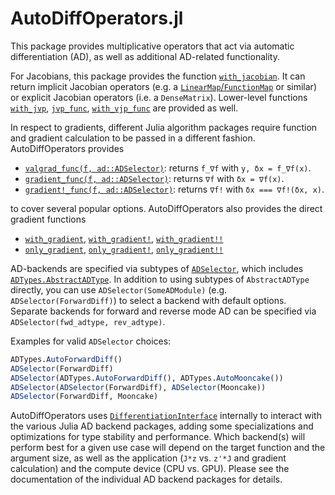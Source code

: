 # AutoDiffOperators.jl

This package provides multiplicative operators that act via automatic differentiation (AD), as well as additional AD-related functionality.

For Jacobians, this package provides the function [`with_jacobian`](@ref). It can return implicit Jacobian operators (e.g. a [`LinearMap`/`FunctionMap`](https://github.com/JuliaLinearAlgebra/LinearMaps.jl) or similar) or explicit Jacobian operators (i.e. a `DenseMatrix`). Lower-level functions [`with_jvp`](@ref), [`jvp_func`](@ref), [`with_vjp_func`](@ref) are provided as well.

In respect to gradients, different Julia algorithm packages require function and gradient calculation to be passed in a different fashion. AutoDiffOperators provides

* [`valgrad_func(f, ad::ADSelector)`](@ref): returns `f_∇f` with `y, δx = f_∇f(x)`.
* [`gradient_func(f, ad::ADSelector)`](@ref): returns `∇f` with `δx = ∇f(x)`.
* [`gradient!_func(f, ad::ADSelector)`](@ref): returns `∇f!` with `δx === ∇f!(δx, x)`.

to cover several popular options. AutoDiffOperators also provides the direct gradient functions

* [`with_gradient`](@ref), [`with_gradient!`](@ref), [`with_gradient!!`](@ref)
* [`only_gradient`](@ref), [`only_gradient!`](@ref), [`only_gradient!!`](@ref)

AD-backends are specified via subtypes of [`ADSelector`](@ref), which includes [`ADTypes.AbstractADType`](https://github.com/SciML/ADTypes.jl). In addition to using subtypes of `AbstractADType` directly, you can use `ADSelector(SomeADModule)` (e.g. `ADSelector(ForwardDiff)`) to select a backend with default options. Separate backends for forward and reverse mode AD can be specified via `ADSelector(fwd_adtype, rev_adtype)`.

Examples for valid `ADSelector` choices:

```julia
ADTypes.AutoForwardDiff()
ADSelector(ForwardDiff)
ADSelector(ADTypes.AutoForwardDiff(), ADTypes.AutoMooncake())
ADSelector(ADSelector(ForwardDiff), ADSelector(Mooncake))
ADSelector(ForwardDiff, Mooncake)
```

AutoDiffOperators uses [`DifferentiationInterface`](https://github.com/gdalle/DifferentiationInterface.jl) internally to interact with the various Julia AD backend packages, adding some specializations and optimizations for type stability and performance. Which backend(s) will perform best for a given use case will depend on the target function and the argument size, as well as the application (`J*z` vs. `z'*J` and gradient calculation) and the compute device (CPU vs. GPU). Please see the documentation of the individual AD backend packages for details.
